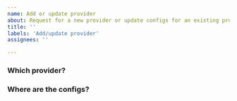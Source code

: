 ```yaml
---
name: Add or update provider
about: Request for a new provider or update configs for an existing provider.
title: ''
labels: 'Add/update provider'
assignees: ''

---
```


### Which provider?
<!-- Name the provider you want updated -->

### Where are the configs?
<!-- Most providers supply a .zip file containing all configs and certificates. Please provide a link to the .ovpn config bundle -->
